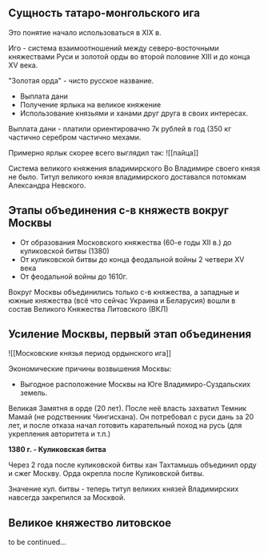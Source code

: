 ## Сущность татаро-монгольского ига
Это понятие начало использоваться в XIX в.

Иго - система взаимоотношений между северо-восточными княжествами Руси и золотой орды во второй половине XIII и до конца XV века.

"Золотая орда" - чисто русское название.

- Выплата дани
- Получение ярлыка на великое княжение
- Использование князьями и ханами друг друга в своих интересах.

Выплата дани - платили ориентировачно 7к рублей в год (350 кг  частично серебром частично мехами. 

Примерно ярлык скорее всего выглядил так:
 ![[пайца]]
 
  Система великого княжения владимирского
Во Владимире своего князя не было. Титул великого князя владимирского доставался потомкам Александра Невского. 

## Этапы объединения с-в княжеств вокруг Москвы

- От образования Московского княжества (60-е годы XII в.) до куликовской битвы (1380)
- От куликовской битвы до конца феодальной войны 2 четвери XV века
- От феодальной войны до 1610г. 

Вокруг Москвы объединились только с-в княжества, а западные и южные княжества (всё что сейчас Украина и Беларусия) вошли в состав Великого Княжества Литовского (ВКЛ)

## Усиление Москвы, первый этап объединения
![[Московские князья период ордынского ига]]

Экономические причины возвышения Москвы:
- Выгодное расположение Москвы на Юге Владимиро-Суздальских земель.

Великая Замятня в орде (20 лет). После неё власть захватил Темник Мамай (не родственник Чингисхана). Он потребовал с руси дань за 20 лет, и после отказа начал готовить карательный поход на русь (для укрепления авторитета и т.п.)

**1380 г. - Куликовская битва**

Через 2 года после куликовской битвы хан Тахтамышь объединил орду и сжег Москву.
Орда окрепла после Куликовской битвы. 

Значение кул. битвы - теперь титул великих князей Владимирских навсегда закрепился за Москвой. 

## Великое княжество литовское

to be continued...